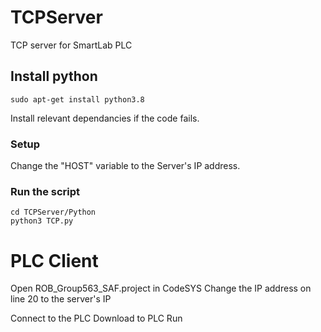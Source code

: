 # TCPServer
TCP server for SmartLab PLC

## Install python
``` 
sudo apt-get install python3.8
```
Install relevant dependancies if the code fails.

### Setup
Change the "HOST" variable to the Server's IP address.

### Run the script
```
cd TCPServer/Python
python3 TCP.py
```

# PLC Client
Open ROB_Group563_SAF.project in CodeSYS
Change the IP address on line 20 to the server's IP 

Connect to the PLC
Download to PLC
Run

